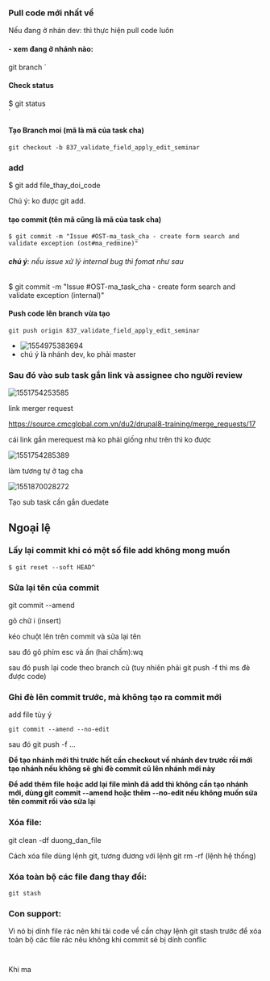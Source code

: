 ### Pull code mới nhất về

Nếu đang ở nhán dev: thì thực hiện pull code luôn

#### - xem đang ở nhánh nào:

git branch                                                                                      `

#### Check status


$ git status                                                                                             
                                                            `

#### Tạo Branch moi (mã là mã của task cha)

`git checkout -b 837_validate_field_apply_edit_seminar                         `

### add

$ git add file_thay_doi_code

Chú ý: ko được git add.

#### tạo commit (tên mã cũng là mã của task cha)

`$ git commit -m "Issue #OST-ma_task_cha - create form search and validate exception (ost#ma_redmine)"                `

###### **chú ý**: nếu issue xử lý internal bug thì fomat như sau

$ git commit -m "Issue #OST-ma_task_cha - create form search and validate exception (internal)" 

#### Push code lên branch vừa tạo

`git push origin 837_validate_field_apply_edit_seminar                         `

 + ![1554975383694](C:\Users\nvkhanh\AppData\Roaming\Typora\typora-user-images\1554975383694.png)
 + chú ý là nhánh dev, ko phải master

### Sau đó vào sub task gắn link và assignee cho người review

![1551754253585](C:\Users\USER\AppData\Roaming\Typora\typora-user-images\1551754253585.png)

link merger request

https://source.cmcglobal.com.vn/du2/drupal8-training/merge_requests/17

cái link gắn merequest mà  ko phải giống như trên thì ko được

![1551754285389](C:\Users\USER\AppData\Roaming\Typora\typora-user-images\1551754285389.png)

 làm tương tự ở tag cha

![1551870028272](C:\Users\USER\AppData\Roaming\Typora\typora-user-images\1551870028272.png)

Tạo sub task cần gắn duedate

## Ngoại lệ

### Lấy lại commit khi có một số file add không mong muốn

`$ git reset --soft HEAD^                                                                                                                                                                                                                                                       `

### Sửa lại tên của commit

git commit --amend

gõ chữ i (insert)

kéo chuột lên trên commit và sửa lại tên

sau đó gõ phím esc và ấn (hai chấm):wq

sau đó push lại code theo branch cũ (tuy nhiên phải git push -f thì ms đè được code)

### Ghi đè lên commit trước, mà không tạo ra commit mới

add file tùy ý

`git commit --amend --no-edit                                                  `

sau đó git push -f ...

**Để tạo nhánh mới thì trước hết cần checkout về nhánh dev trước rồi mới tạo nhánh nếu không sẽ ghi đè commit cũ lên nhánh mới này**

**Để add thêm file hoặc add lại file mình đã add thì không cần tạo nhánh mới, dùng git commit --amend hoặc thêm --no-edit nếu không muốn sửa tên commit rồi vào sửa lạ**i

### Xóa file:

git clean -df duong_dan_file

Cách xóa file dùng lệnh git, tương đương với lệnh git rm -rf (lệnh hệ thống)

### Xóa toàn bộ các file đang thay đổi:

`git stash                                                                                                                                                                                                                                                                    `

### Con support:

Vì nó bị dính file rác nên khi tải code về cần chạy lệnh git stash trước để xóa toàn bộ các file rác nêu không khi commit sẽ bị dính conflic

```

```

```

```

Khi ma